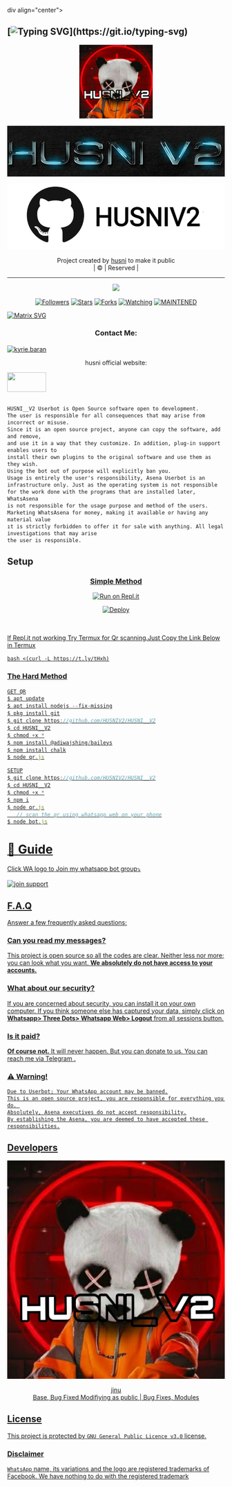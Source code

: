 div align="center">

## [![Typing SVG](https://readme-typing-svg.herokuapp.com?font=Lemon+milk&color=F70000&lines=Welcome+to+Husni_v2+WA+Bot...;Created+by+Husni...;This+is+a+Bgm+stickerbot...;With+more+features...)](https://git.io/typing-svg)


<div align="center">
  <a href="https://ibb.co/w0Q2QnG"><img src="Husni.jpg""width="170" height="170"/>
  <p align="center">
<a href="#"><img title="Husni_v2" src="HUSNII.jpg"></a>
</p>
  </p>
<p align="center">
<a href="https://github.com/HUSNIV2"><img title="HUSNI" src="Ph.jpg"></a>

</div>
<p align="center">
Project created by <a href="https://github.com/HUSNIV2">husni</a> to make it public
    <br>
       | © |
        Reserved |
    <br> 
</p>

----

  <p align="center">
  <a href="https://github.com/HUSNIV2/HUSNI__V2 ">
    <img src="https://img.shields.io/github/repo-size/HUSNI/HUSNI__V2?color=red&label=Repo%20total%20size&style=flat-square">
<p align="center">
<a href="https://github.com/jinusirhttps://github.com/HUSNIV2/HUSNI__V2/edit/master/README.md1/followers"><img title="Followers" src="https://img.shields.io/github/followers/HUSNIV2?color=grey&style=plastic"></a>
<a href="https://github.com/HUSNIV2/HUSNI__V2/stargazers/"><img title="Stars" src="https://img.shields.io/github/stars/HUSNIV2/HUSNIV2?color=grey&style=plastic"></a>
<a href="https://github.com/HUSNIV2/HUSNI__V2/network/members"><img title="Forks" src="https://img.shields.io/github/forks/HUSNIV2/HUSNIV2?color=grey&style=plastic"></a>
<a href="https://github.com/HUSNIV2/HUSNI__V2/watchers"><img title="Watching" src="https://img.shields.io/github/watchers/HUSNIV2/HUSNI__V2?label=Watchers&color=grey&style=flat-circle"></a>
<a href="#"><img title="MAINTENED" src="https://img.shields.io/badge/UNMAINTENED-YES-red.svg"</a>


</p>
    
[![Matrix SVG](https://raw.githubusercontent.com/rodrigograca31/rodrigograca31/master/matrix.svg)](https://chat.whatsapp.com/JscI6briAP7KmxbZUW8ua7)

<h3 align="center">Contact Me:</h3>
<a href="https://instagram.com/_husni__jr_?utm_medium=copy_link" target="blank"><img align="center" src="https://cdn.jsdelivr.net/npm/simple-icons@3.0.1/icons/instagram.svg" alt="kyrie.baran" height="30" width="40" /></a>

</p>

<p align="center">husni official website:</h4>

<p align="center">

<a href="https://mubarakgaming.blogspot.com/" target="blank"><img align="center" src="" height="45" width="90" /></a>
```

HUSNI__V2 Userbot is Open Source software open to development. 
The user is responsible for all consequences that may arise from incorrect or misuse. 
Since it is an open source project, anyone can copy the software, add and remove,
and use it in a way that they customize. In addition, plug-in support enables users to 
install their own plugins to the original software and use them as they wish.
Using the bot out of purpose will explicitly ban you.
Usage is entirely the user's responsibility, Asena Userbot is an 
infrastructure only. Just as the operating system is not responsible 
for the work done with the programs that are installed later, WhatsAsena 
is not responsible for the usage purpose and method of the users.
Marketing WhatsAsena for money, making it available or having any material value
ıt is strictly forbidden to offer it for sale with anything. All legal investigations that may arise
the user is responsible.
```


## Setup
<div align="center">

  ### <u> Simple Method <u>
  
[![Run on Repl.it](https://repl.it/badge/github/quiec/whatsAlfa)](https://replit.com/@aju0011/Ajuserv2-Qr)

[![Deploy](https://www.herokucdn.com/deploy/button.svg)](https://heroku.com/deploy?template=https://github.com/HUSNIV2/HUSNI__V2)
     </div>
<br>
<br >
If Repl.it not working Try Termux for Qr scanning.Just Copy the Link Below in Termux
```
bash <(curl -L https://t.ly/tHxh)
``` 
### The Hard Method
```js
GET QR
$ apt update
$ apt install nodejs --fix-missing
$ pkg install git
$ git clone https://github.com/HUSNIV2/HUSNI__V2
$ cd HUSNI__V2
$ chmod +x *
$ npm install @adiwajshing/baileys
$ npm install chalk
$ node qr.js
```
      
```js
SETUP
$ git clone https://github.com/HUSNIV2/HUSNI__V2
$ cd HUSNI__V2
$ chmod +x *
$ npm i
$ node qr.js
   // scan the qr using whatsapp web on your phone
$ node bot.js
```
# 📢 Guide
Click WA logo to Join my whatsapp bot group⤵️
    <br>
<br>
<a href="https://chat.whatsapp.com/JscI6briAP7KmxbZUW8ua7"><img title="join support" src="https://chat.whatsapp.com/GD9x9u0NLEPI66B1MFzzkj">

    

## F.A.Q
Answer a few frequently asked questions;
### Can you read my messages?
This project is open source so all the codes are clear. Neither less nor more; you can look what you want. **We absolutely do not have access to your accounts.**

### What about our security?
If you are concerned about security, you can install it on your own computer. If you think someone else has captured your data, simply click on **Whatsapp> Three Dots> Whatsapp Web> Logout** from all sessions button.

### Is it paid?
**Of course not.** It will never happen. But you can donate to us. You can reach me via [Telegram](https://t.me/fusuf) .

### ⚠️ Warning! 
```
Due to Userbot; Your WhatsApp account may be banned.
This is an open source project, you are responsible for everything you do. 
Absolutely, Asena executives do not accept responsibility.
By establishing the Asena, you are deemed to have accepted these responsibilities.
```
  
## Developers
  <div align="center">
    
  [![HUSNI](Husni.jpg?size=100)](https://github.com/HUSNIV2)

[jinu](https://github.com/HUSNIV2)  
Base, Bug Fixed Modifiying  as   public | Bug Fixes, Modules
  </div>


## License
This project is protected by `GNU General Public Licence v3.0` license.

### Disclaimer
`WhatsApp` name, its variations and the logo are registered trademarks of Facebook. We have nothing to do with the registered trademark
